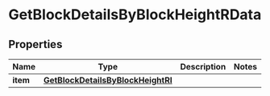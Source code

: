 

# GetBlockDetailsByBlockHeightRData


## Properties

Name | Type | Description | Notes
------------ | ------------- | ------------- | -------------
**item** | [**GetBlockDetailsByBlockHeightRI**](GetBlockDetailsByBlockHeightRI.md) |  | 



